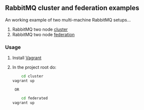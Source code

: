 ## RabbitMQ cluster and federation examples
An working example of two multi-machine RabbitMQ setups...
1. RabbitMQ two node [cluster](http://www.rabbitmq.com/clustering.html)
2. RabbitMQ two node [federation](http://www.rabbitmq.com/federation.html)

### Usage
1. Install [Vagrant](http://www.vagrantup.com)
2. In the project root do: 

    ```bash
		cd cluster
    vagrant up
    ```

		OR

    ```bash
		cd federated
    vagrant up
    ```

